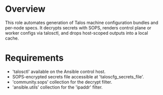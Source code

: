 # Overview
This role automates generation of Talos machine configuration bundles and per-node specs.
It decrypts secrets with SOPS, renders control plane or worker configs via talosctl, and drops host-scoped outputs into a local cache.

# Requirements
- 'talosctl' available on the Ansible control host.
- SOPS-encrypted secrets file accessible at 'taloscfg_secrets_file'.
- 'community.sops' collection for the decrypt filter.
- 'ansible.utils' collection for the 'ipaddr' filter.
